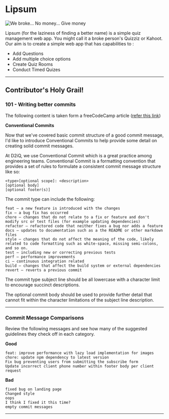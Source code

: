 # Lipsum

![We broke... No money... Give money](https://y.yarn.co/89e0c3fe-0ce7-4c4b-a348-a5a571b7544f_text.gif)


Lipsum (for the laziness of finding a better name) is a simple quiz management web app. You might call it a broke person's Quizziz or Kahoot. Our aim is to create a simple web app that has capabilities to :
-  Add Questions
-  Add multiple choice options
-  Create Quiz Rooms
-  Conduct Timed Quizes
  


---

## Contributor's Holy Grail!

### 101 - Writing better commits

The following content is taken form a freeCodeCamp article ([refer this link](https://www.freecodecamp.org/news/how-to-write-better-git-commit-messages/))



**Conventional Commits**

Now that we've covered basic commit structure of a good commit message, I'd like to introduce Conventional Commits to help provide some detail on creating solid commit messages.

At D2iQ, we use Conventional Commit which is a great practice among engineering teams. Conventional Commit is a formatting convention that provides a set of rules to formulate a consistent commit message structure like so:

```
<type>[optional scope]: <description>
[optional body]
[optional footer(s)]
```

The commit type can include the following:

    feat – a new feature is introduced with the changes
    fix – a bug fix has occurred
    chore – changes that do not relate to a fix or feature and don't modify src or test files (for example updating dependencies)
    refactor – refactored code that neither fixes a bug nor adds a feature
    docs – updates to documentation such as a the README or other markdown files
    style – changes that do not affect the meaning of the code, likely related to code formatting such as white-space, missing semi-colons, and so on.
    test – including new or correcting previous tests
    perf – performance improvements
    ci – continuous integration related
    build – changes that affect the build system or external dependencies
    revert – reverts a previous commit 

The commit type subject line should be all lowercase with a character limit to encourage succinct descriptions.

The optional commit body should be used to provide further detail that cannot fit within the character limitations of the subject line description.

---
### Commit Message Comparisons

Review the following messages and see how many of the suggested guidelines they check off in each category.

**Good**

    feat: improve performance with lazy load implementation for images
    chore: update npm dependency to latest version
    Fix bug preventing users from submitting the subscribe form
    Update incorrect client phone number within footer body per client request

**Bad**

    fixed bug on landing page
    Changed style
    oops
    I think I fixed it this time?
    empty commit messages

---